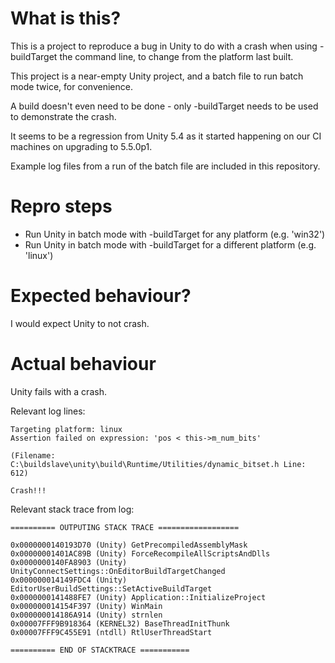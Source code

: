 # What is this?
This is a project to reproduce a bug in Unity to do with a crash when using -buildTarget the command line, to change from the platform last built.

This project is a near-empty Unity project, and a batch file to run batch mode twice, for convenience.

A build doesn't even need to be done - only -buildTarget needs to be used to demonstrate the crash.

It seems to be a regression from Unity 5.4 as it started happening on our CI machines on upgrading to 5.5.0p1.

Example log files from a run of the batch file are included in this repository.

# Repro steps
- Run Unity in batch mode with -buildTarget for any platform (e.g. 'win32')
- Run Unity in batch mode with -buildTarget for a different platform (e.g. 'linux')

# Expected behaviour?
I would expect Unity to not crash.

# Actual behaviour
Unity fails with a crash.

Relevant log lines:

    Targeting platform: linux
    Assertion failed on expression: 'pos < this->m_num_bits'
     
    (Filename: C:\buildslave\unity\build\Runtime/Utilities/dynamic_bitset.h Line: 612)
    
    Crash!!!

Relevant stack trace from log:

    ========== OUTPUTING STACK TRACE ==================
    
    0x0000000140193D70 (Unity) GetPrecompiledAssemblyMask
    0x00000001401AC89B (Unity) ForceRecompileAllScriptsAndDlls
    0x0000000140FA8903 (Unity) UnityConnectSettings::OnEditorBuildTargetChanged
    0x000000014149FDC4 (Unity) EditorUserBuildSettings::SetActiveBuildTarget
    0x0000000141488FE7 (Unity) Application::InitializeProject
    0x000000014154F397 (Unity) WinMain
    0x000000014186A914 (Unity) strnlen
    0x00007FFF9B918364 (KERNEL32) BaseThreadInitThunk
    0x00007FFF9C455E91 (ntdll) RtlUserThreadStart
    
    ========== END OF STACKTRACE ===========
